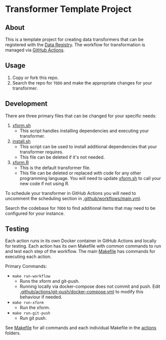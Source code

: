 # Transformer Template Project

## About

This is a template project for creating data transformers that can be registered with the [Data Registry](https://github.com/covid-open-data/data-registry).
The workflow for transformation is managed via [GitHub Actions](https://github.com/features/actions).

## Usage

1. Copy or fork this repo.
2. Search the repo for `TODO` and make the appropriate changes for your transformer.

## Development

There are three primary files that can be changed for your specific needs:

1. [xform.sh](src/xform.sh)
   - This script handles installing dependencies and executing your transformer. 
2. [install.sh](src/install.sh) 
   - This script can be used to install additional dependencies that your transformer requires.
   - This file can be deleted if it's not needed.
3. [xform.R](src/xform.R)
   - This is the default transformer file.
   - This file can be deleted or replaced with code for any other programming language. You will need to update [xform.sh](src/xform.sh) to call your new code if not using R. 

To schedule your transformer in GitHub Actions you will need to uncomment the scheduling section in [.github/workflows/main.yml](.github/workflows/main.yml).

Search the codebase for `TODO` to find additional items that may need to be configured for your instance.

## Testing

Each action runs in its own Docker container in GitHub Actions and locally for testing.
Each action has its own Makefile with common commands to run and test each step of the workflow.
The main [Makefile](Makefile) has commands for executing each action.

Primary Commands:
- `make run-workflow`
  - Runs the xform and git-push. 
  - Running locally via docker-compose does not commit and push. Edit [.github/actions/git-push/docker-compose.yml](.github/actions/git-push/docker-compose.yml) to modify this behaviour if needed.
- `make run-xform`
  - Run the xform.
- `make run-git-push`
  - Run git push.

See [Makefile](Makefile) for all commands and each individual Makefile in the [actions](.github/actions) folders.
